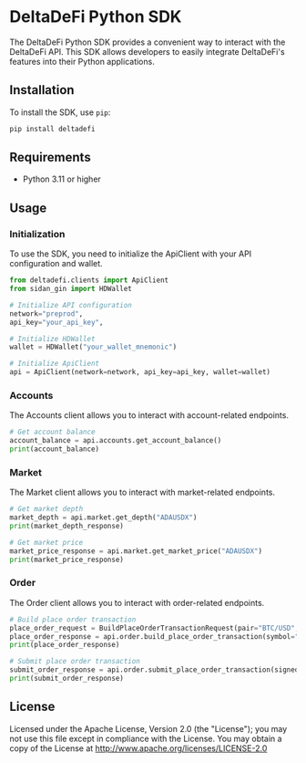 # DeltaDeFi Python SDK

The DeltaDeFi Python SDK provides a convenient way to interact with the DeltaDeFi API. This SDK allows developers to easily integrate DeltaDeFi's features into their Python applications.

## Installation

To install the SDK, use `pip`:

```sh
pip install deltadefi
```

## Requirements

- Python 3.11 or higher

## Usage

### Initialization

To use the SDK, you need to initialize the ApiClient with your API configuration and wallet.

```python
from deltadefi.clients import ApiClient
from sidan_gin import HDWallet

# Initialize API configuration
network="preprod",
api_key="your_api_key",

# Initialize HDWallet
wallet = HDWallet("your_wallet_mnemonic")

# Initialize ApiClient
api = ApiClient(network=network, api_key=api_key, wallet=wallet)
```

### Accounts

The Accounts client allows you to interact with account-related endpoints.

```python
# Get account balance
account_balance = api.accounts.get_account_balance()
print(account_balance)
```

### Market

The Market client allows you to interact with market-related endpoints.

```python
# Get market depth
market_depth = api.market.get_depth("ADAUSDX")
print(market_depth_response)

# Get market price
market_price_response = api.market.get_market_price("ADAUSDX")
print(market_price_response)
```

### Order

The Order client allows you to interact with order-related endpoints.

```python
# Build place order transaction
place_order_request = BuildPlaceOrderTransactionRequest(pair="BTC/USD", amount=1, price=50000)
place_order_response = api.order.build_place_order_transaction(symbol="ADAUSDX", amount=50, price=0.75, type="limit")
print(place_order_response)

# Submit place order transaction
submit_order_response = api.order.submit_place_order_transaction(signed_tx="<signed_tx>", order_id="<order_id>")
print(submit_order_response)
```

## License

Licensed under the Apache License, Version 2.0 (the "License"); you may not use this file except in compliance with the License. You may obtain a copy of the License at <http://www.apache.org/licenses/LICENSE-2.0>
